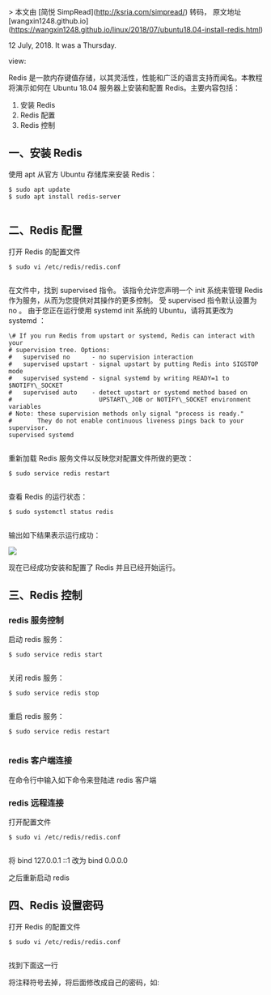 \> 本文由 \[简悦 SimpRead\](http://ksria.com/simpread/) 转码， 原文地址 \[wangxin1248.github.io\](https://wangxin1248.github.io/linux/2018/07/ubuntu18.04-install-redis.html)

12 July, 2018. It was a Thursday.

view:

Redis 是一款内存键值存储，以其灵活性，性能和广泛的语言支持而闻名。本教程将演示如何在 Ubuntu 18.04 服务器上安装和配置 Redis。主要内容包括：

1.  安装 Redis
2.  Redis 配置
3.  Redis 控制

一、安装 Redis
----------

使用 apt 从官方 Ubuntu 存储库来安装 Redis：

```
$ sudo apt update
$ sudo apt install redis-server


```

二、Redis 配置
----------

打开 Redis 的配置文件

```
$ sudo vi /etc/redis/redis.conf


```

在文件中，找到 supervised 指令。 该指令允许您声明一个 init 系统来管理 Redis 作为服务，从而为您提供对其操作的更多控制。 受 supervised 指令默认设置为 no 。 由于您正在运行使用 systemd init 系统的 Ubuntu，请将其更改为 systemd ：

```
\# If you run Redis from upstart or systemd, Redis can interact with your
# supervision tree. Options:
#   supervised no      - no supervision interaction
#   supervised upstart - signal upstart by putting Redis into SIGSTOP mode
#   supervised systemd - signal systemd by writing READY=1 to $NOTIFY\_SOCKET
#   supervised auto    - detect upstart or systemd method based on
#                        UPSTART\_JOB or NOTIFY\_SOCKET environment variables
# Note: these supervision methods only signal "process is ready."
#       They do not enable continuous liveness pings back to your supervisor.
supervised systemd


```

重新加载 Redis 服务文件以反映您对配置文件所做的更改：

```
$ sudo service redis restart


```

查看 Redis 的运行状态：

```
$ sudo systemctl status redis


```

输出如下结果表示运行成功：

![](https://wangxin1248.github.io/assets/images/2018-07/05-ubuntu-install-redis.png)

现在已经成功安装和配置了 Redis 并且已经开始运行。

三、Redis 控制
----------

### redis 服务控制

启动 redis 服务：

```
$ sudo service redis start


```

关闭 redis 服务：

```
$ sudo service redis stop


```

重启 redis 服务：

```
$ sudo service redis restart


```

### redis 客户端连接

在命令行中输入如下命令来登陆进 redis 客户端

### redis 远程连接

打开配置文件

```
$ sudo vi /etc/redis/redis.conf


```

将 bind 127.0.0.1 ::1 改为 bind 0.0.0.0

之后重新启动 redis

四、Redis 设置密码
------------

打开 Redis 的配置文件

```
$ sudo vi /etc/redis/redis.conf


```

找到下面这一行

将注释符号去掉，将后面修改成自己的密码，如: